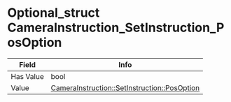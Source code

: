 # Optional_struct CameraInstruction_SetInstruction_PosOption

<table><thead><tr><th>Field</th><th>Info</th></tr></thead><tbody>
<tr><td>Has Value</td><td>bool</td></tr>
<tr><td>Value</td><td><a href="../types/CameraInstruction_SetInstruction_PosOption.md">CameraInstruction::SetInstruction::PosOption</a></td></tr>
</tbody></table>